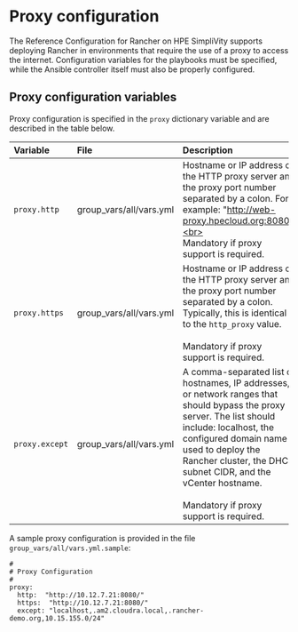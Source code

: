 # Proxy configuration


The Reference Configuration for Rancher on HPE SimpliVity
supports deploying Rancher in environments that require the use of a proxy to access the internet.
Configuration variables for the playbooks must be specified, while the Ansible controller itself must also
be properly configured.



## Proxy configuration variables

Proxy configuration is specified in the `proxy` dictionary variable and are described in the table below.

|Variable|File|Description|
|:-------|:---|:----------|
|`proxy.http`|group_vars/all/vars.yml|Hostname or IP address of the HTTP proxy server and the proxy port number separated by a colon. For example: "http://web-proxy.hpecloud.org:8080".<br><br>Mandatory if proxy support is required.|
|`proxy.https`|group_vars/all/vars.yml|Hostname or IP address of the HTTP proxy server and the proxy port number separated by a colon. Typically, this is identical to the `http_proxy` value.<br><br>Mandatory if proxy support is required.|
|`proxy.except`|group_vars/all/vars.yml|A comma-separated list of hostnames, IP addresses, or network ranges that should bypass the proxy server. The list should include: localhost, the configured domain name used to deploy the Rancher cluster, the DHCP subnet CIDR, and the vCenter hostname. <br><br>Mandatory if proxy support is required.|


A sample proxy configuration is provided in the file `group_vars/all/vars.yml.sample`:

```
#
# Proxy Configuration
#
proxy:
  http:  "http://10.12.7.21:8080/"
  https:  "http://10.12.7.21:8080/"
  except: "localhost,.am2.cloudra.local,.rancher-demo.org,10.15.155.0/24"
```